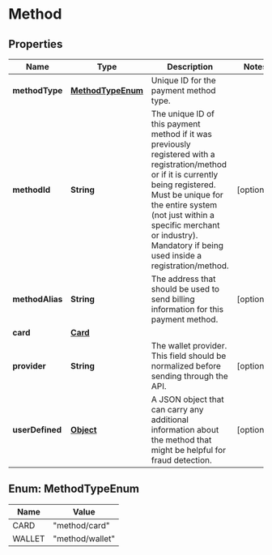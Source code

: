 
# Method

## Properties
Name | Type | Description | Notes
------------ | ------------- | ------------- | -------------
**methodType** | [**MethodTypeEnum**](#MethodTypeEnum) | Unique ID for the payment method type. | 
**methodId** | **String** | The unique ID of this payment method if it was previously registered with a registration/method or if it is currently being registered. Must be unique for the entire system (not just within a specific merchant or industry). Mandatory if being used inside a registration/method. |  [optional]
**methodAlias** | **String** | The address that should be used to send billing information for this payment method. |  [optional]
**card** | [**Card**](Card.md) |  | 
**provider** | **String** | The wallet provider. This field should be normalized before sending through the API. |  [optional]
**userDefined** | [**Object**](.md) | A JSON object that can carry any additional information about the method that might be helpful for fraud detection. |  [optional]


<a name="MethodTypeEnum"></a>
## Enum: MethodTypeEnum
Name | Value
---- | -----
CARD | &quot;method/card&quot;
WALLET | &quot;method/wallet&quot;



